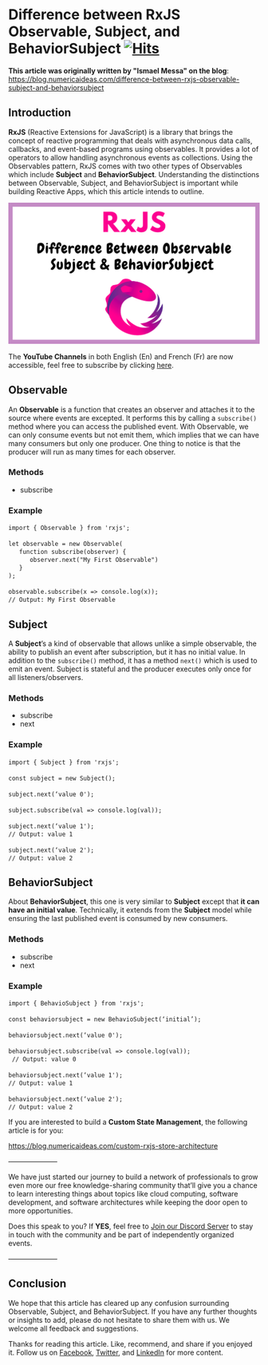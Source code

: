 # Difference between RxJS Observable, Subject, and BehaviorSubject&nbsp;[![Hits](https://hits.seeyoufarm.com/api/count/incr/badge.svg?url=https%3A%2F%2Fgithub.com%2Fnumerica-ideas%2Fcommunity%2Ftree%2Fmaster%2Fweb%2Fdifference-between-observable-subject-behaviorsubject-in-rxjs&count_bg=%2379C83D&title_bg=%23555555&icon=&icon_color=%23E7E7E7&title=hits&edge_flat=false)](https://blog.numericaideas.com/difference-between-rxjs-observable-subject-and-behaviorsubject)

**This article was originally written by "Ismael Messa" on the blog**: https://blog.numericaideas.com/difference-between-rxjs-observable-subject-and-behaviorsubject

## Introduction

**RxJS** (Reactive Extensions for JavaScript) is a library that brings the concept of reactive programming that deals with asynchronous data calls, callbacks, and event-based programs using observables. It provides a lot of operators to allow handling asynchronous events as collections. Using the Observables pattern, RxJS comes with two other types of Observables which include **Subject** and **BehaviorSubject**. Understanding the distinctions between Observable, Subject, and BehaviorSubject is important while building Reactive Apps, which this article intends to outline.

[![FeaturedImage](./RxJS-Observables-Difference.png)](https://blog.numericaideas.com/difference-between-rxjs-observable-subject-and-behaviorsubject)

The **YouTube Channels** in both English (En) and French (Fr) are now accessible, feel free to subscribe by clicking [here](https://www.youtube.com/@numericaideas/channels?sub_confirmation=1).

## Observable

An **Observable** is a function that creates an observer and attaches it to the source where events are excepted. It performs this by calling a `subscribe()` method where you can access the published event. With Observable, we can only consume events but not emit them, which implies that we can have many consumers but only one producer. One thing to notice is that the producer will run as many times for each observer.

### Methods

- subscribe

### Example

```
import { Observable } from 'rxjs';

let observable = new Observable(
   function subscribe(observer) {
      observer.next("My First Observable")
   }
);

observable.subscribe(x => console.log(x));
// Output: My First Observable
```

## Subject

A **Subject**’s a kind of observable that allows unlike a simple observable, the ability to publish an event after subscription, but it has no initial value. In addition to the `subscribe()` method, it has a method `next()` which is used to emit an event. Subject is stateful and the producer executes only once for all listeners/observers.

### Methods

- subscribe
- next

### Example

```
import { Subject } from 'rxjs';

const subject = new Subject(); 

subject.next(‘value 0'); 

subject.subscribe(val => console.log(val)); 

subject.next(‘value 1'); 
// Output: value 1

subject.next(‘value 2'); 
// Output: value 2
```

## BehaviorSubject

About **BehaviorSubject**, this one is very similar to **Subject** except that **it can have an initial value**. Technically, it extends from the **Subject** model while ensuring the last published event is consumed by new consumers.

### Methods

- subscribe
- next

### Example

```
import { BehavioSubject } from 'rxjs';

const behaviorsubject = new BehavioSubject(‘initial’); 

behaviorsubject.next(‘value 0'); 

behaviorsubject.subscribe(val => console.log(val)); 
 // Output: value 0

behaviorsubject.next(‘value 1'); 
// Output: value 1

behaviorsubject.next(‘value 2'); 
// Output: value 2
```

If you are interested to build a **Custom State Management**, the following article is for you:

https://blog.numericaideas.com/custom-rxjs-store-architecture

———————

We have just started our journey to build a network of professionals to grow even more our free knowledge-sharing community that’ll give you a chance to learn interesting things about topics like cloud computing, software development, and software architectures while keeping the door open to more opportunities.

Does this speak to you? If **YES**, feel free to [Join our Discord Server](https://discord.numericaideas.com) to stay in touch with the community and be part of independently organized events.

———————

## Conclusion

We hope that this article has cleared up any confusion surrounding Observable, Subject, and BehaviorSubject. If you have any further thoughts or insights to add, please do not hesitate to share them with us. We welcome all feedback and suggestions.

Thanks for reading this article. Like, recommend, and share if you enjoyed it. Follow us on [Facebook](https://www.facebook.com/numericaideas), [Twitter](https://twitter.com/numericaideas), and [LinkedIn](https://www.linkedin.com/company/numericaideas) for more content.

